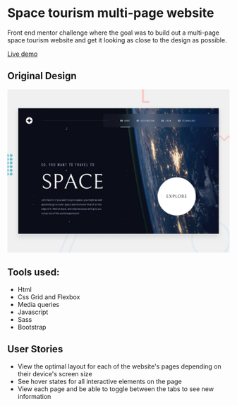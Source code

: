 # Space tourism multi-page website

Front end mentor challenge where the goal was to build out a multi-page space tourism website and get it looking as close to the design as possible.

[Live demo](https://cinarb2.github.io/Space/index.html)

## Original Design

![original design](./preview.jpg)

## Tools used:

* Html
* Css Grid and Flexbox
* Media queries
* Javascript
* Sass
* Bootstrap

## User Stories

* View the optimal layout for each of the website's pages depending on their device's screen size
* See hover states for all interactive elements on the page
* View each page and be able to toggle between the tabs to see new information
